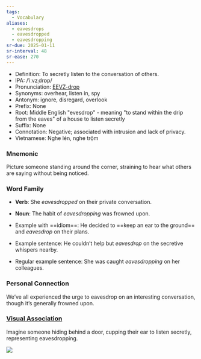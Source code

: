 ```yaml
---
tags:
  - Vocabulary
aliases:
  - eavesdrops
  - eavesdropped
  - eavesdropping
sr-due: 2025-01-11
sr-interval: 48
sr-ease: 270
---
```

- Definition: To secretly listen to the conversation of others.
- IPA: /ˈiːvzˌdrɒp/
- Pronunciation: [EEVZ-drop](https://www.google.com/search?q=how+to+pronounce+eavesdrop)
- Synonyms: overhear, listen in, spy
- Antonym: ignore, disregard, overlook
- Prefix: None
- Root: Middle English "evesdrop" - meaning "to stand within the drip from the eaves" of a house to listen secretly
- Suffix: None
- Connotation: Negative; associated with intrusion and lack of privacy.
- Vietnamese: Nghe lén, nghe trộm

### Mnemonic

Picture someone standing around the corner, straining to hear what others are saying without being noticed.

### Word Family

- **Verb**: She *eavesdropped* on their private conversation.
- **Noun**: The habit of *eavesdropping* was frowned upon.

- Example with ==idiom==: He decided to ==keep an ear to the ground== and *eavesdrop* on their plans.
- Example sentence: He couldn’t help but *eavesdrop* on the secretive whispers nearby.
- Regular example sentence: She was caught *eavesdropping* on her colleagues.

### Personal Connection

We’ve all experienced the urge to eavesdrop on an interesting conversation, though it’s generally frowned upon.

### [Visual Association](https://www.google.com/search?tbm=isch&q=eavesdrop)

Imagine someone hiding behind a door, cupping their ear to listen secretly, representing eavesdropping.

![](https://www.wikihow.com/images/thumb/b/b1/Eavesdrop-Step-3-Version-2.jpg/v4-460px-Eavesdrop-Step-3-Version-2.jpg.webp)
